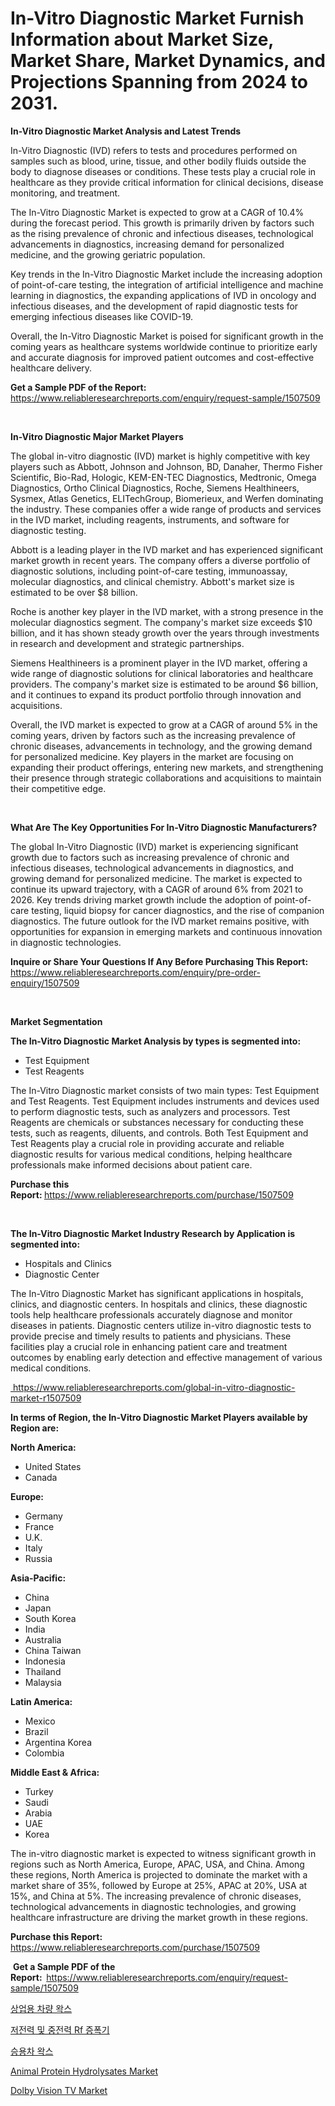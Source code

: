 <p><h1>In-Vitro Diagnostic Market Furnish Information about Market Size, Market Share, Market Dynamics, and Projections Spanning from 2024 to 2031.</h1></p><p><strong>In-Vitro Diagnostic Market Analysis and Latest Trends</strong></p>
<p><p>In-Vitro Diagnostic (IVD) refers to tests and procedures performed on samples such as blood, urine, tissue, and other bodily fluids outside the body to diagnose diseases or conditions. These tests play a crucial role in healthcare as they provide critical information for clinical decisions, disease monitoring, and treatment.</p><p>The In-Vitro Diagnostic Market is expected to grow at a CAGR of 10.4% during the forecast period. This growth is primarily driven by factors such as the rising prevalence of chronic and infectious diseases, technological advancements in diagnostics, increasing demand for personalized medicine, and the growing geriatric population.</p><p>Key trends in the In-Vitro Diagnostic Market include the increasing adoption of point-of-care testing, the integration of artificial intelligence and machine learning in diagnostics, the expanding applications of IVD in oncology and infectious diseases, and the development of rapid diagnostic tests for emerging infectious diseases like COVID-19.</p><p>Overall, the In-Vitro Diagnostic Market is poised for significant growth in the coming years as healthcare systems worldwide continue to prioritize early and accurate diagnosis for improved patient outcomes and cost-effective healthcare delivery.</p></p>
<p><strong>Get a Sample PDF of the Report:&nbsp;</strong> <a href="https://www.reliableresearchreports.com/enquiry/request-sample/1507509">https://www.reliableresearchreports.com/enquiry/request-sample/1507509</a></p>
<p>&nbsp;</p>
<p><strong>In-Vitro Diagnostic Major Market Players</strong></p>
<p><p>The global in-vitro diagnostic (IVD) market is highly competitive with key players such as Abbott, Johnson and Johnson, BD, Danaher, Thermo Fisher Scientific, Bio-Rad, Hologic, KEM-EN-TEC Diagnostics, Medtronic, Omega Diagnostics, Ortho Clinical Diagnostics, Roche, Siemens Healthineers, Sysmex, Atlas Genetics, ELITechGroup, Biomerieux, and Werfen dominating the industry. These companies offer a wide range of products and services in the IVD market, including reagents, instruments, and software for diagnostic testing.</p><p>Abbott is a leading player in the IVD market and has experienced significant market growth in recent years. The company offers a diverse portfolio of diagnostic solutions, including point-of-care testing, immunoassay, molecular diagnostics, and clinical chemistry. Abbott's market size is estimated to be over $8 billion.</p><p>Roche is another key player in the IVD market, with a strong presence in the molecular diagnostics segment. The company's market size exceeds $10 billion, and it has shown steady growth over the years through investments in research and development and strategic partnerships.</p><p>Siemens Healthineers is a prominent player in the IVD market, offering a wide range of diagnostic solutions for clinical laboratories and healthcare providers. The company's market size is estimated to be around $6 billion, and it continues to expand its product portfolio through innovation and acquisitions.</p><p>Overall, the IVD market is expected to grow at a CAGR of around 5% in the coming years, driven by factors such as the increasing prevalence of chronic diseases, advancements in technology, and the growing demand for personalized medicine. Key players in the market are focusing on expanding their product offerings, entering new markets, and strengthening their presence through strategic collaborations and acquisitions to maintain their competitive edge.</p></p>
<p>&nbsp;</p>
<p><strong>What Are The Key Opportunities For In-Vitro Diagnostic Manufacturers?</strong></p>
<p><p>The global In-Vitro Diagnostic (IVD) market is experiencing significant growth due to factors such as increasing prevalence of chronic and infectious diseases, technological advancements in diagnostics, and growing demand for personalized medicine. The market is expected to continue its upward trajectory, with a CAGR of around 6% from 2021 to 2026. Key trends driving market growth include the adoption of point-of-care testing, liquid biopsy for cancer diagnostics, and the rise of companion diagnostics. The future outlook for the IVD market remains positive, with opportunities for expansion in emerging markets and continuous innovation in diagnostic technologies.</p></p>
<p><strong>Inquire or Share Your Questions If Any Before Purchasing This Report:</strong> <a href="https://www.reliableresearchreports.com/enquiry/pre-order-enquiry/1507509">https://www.reliableresearchreports.com/enquiry/pre-order-enquiry/1507509</a></p>
<p>&nbsp;</p>
<p><strong>Market Segmentation</strong></p>
<p><strong>The In-Vitro Diagnostic Market Analysis by types is segmented into:</strong></p>
<p><ul><li>Test Equipment</li><li>Test Reagents</li></ul></p>
<p><p>The In-Vitro Diagnostic market consists of two main types: Test Equipment and Test Reagents. Test Equipment includes instruments and devices used to perform diagnostic tests, such as analyzers and processors. Test Reagents are chemicals or substances necessary for conducting these tests, such as reagents, diluents, and controls. Both Test Equipment and Test Reagents play a crucial role in providing accurate and reliable diagnostic results for various medical conditions, helping healthcare professionals make informed decisions about patient care.</p></p>
<p><strong>Purchase this Report:&nbsp;</strong><a href="https://www.reliableresearchreports.com/purchase/1507509">https://www.reliableresearchreports.com/purchase/1507509</a></p>
<p>&nbsp;</p>
<p><strong>The In-Vitro Diagnostic Market Industry Research by Application is segmented into:</strong></p>
<p><ul><li>Hospitals and Clinics</li><li>Diagnostic Center</li></ul></p>
<p><p>The In-Vitro Diagnostic Market has significant applications in hospitals, clinics, and diagnostic centers. In hospitals and clinics, these diagnostic tools help healthcare professionals accurately diagnose and monitor diseases in patients. Diagnostic centers utilize in-vitro diagnostic tests to provide precise and timely results to patients and physicians. These facilities play a crucial role in enhancing patient care and treatment outcomes by enabling early detection and effective management of various medical conditions.</p></p>
<p><a href="https://www.reliableresearchreports.com/global-in-vitro-diagnostic-market-r1507509">&nbsp;https://www.reliableresearchreports.com/global-in-vitro-diagnostic-market-r1507509</a></p>
<p><strong>In terms of Region, the In-Vitro Diagnostic Market Players available by Region are:</strong></p>
<p>
    <p> <strong> North America: </strong>
        <ul>
            <li>United States</li>
            <li>Canada</li>
        </ul>
        </p> 
    <p> <strong> Europe: </strong>
        <ul>
            <li>Germany</li>
            <li>France</li>
            <li>U.K.</li>
            <li>Italy</li>
            <li>Russia</li>
        </ul>
        </p> 
    <p> <strong> Asia-Pacific: </strong>
        <ul>
            <li>China</li>
            <li>Japan</li>
            <li>South Korea</li>
            <li>India</li>
            <li>Australia</li>
            <li>China Taiwan</li>
            <li>Indonesia</li>
            <li>Thailand</li>
            <li>Malaysia</li>
        </ul>
        </p> 
    <p> <strong> Latin America: </strong>
        <ul>
            <li>Mexico</li>
            <li>Brazil</li>
            <li>Argentina Korea</li>
            <li>Colombia</li>
        </ul>
        </p> 
    <p> <strong> Middle East & Africa: </strong>
        <ul>
            <li>Turkey</li>
            <li>Saudi</li>
            <li>Arabia</li>
            <li>UAE</li>
            <li>Korea</li>
        </ul>
    </p>
    </p>
<p><p>The in-vitro diagnostic market is expected to witness significant growth in regions such as North America, Europe, APAC, USA, and China. Among these regions, North America is projected to dominate the market with a market share of 35%, followed by Europe at 25%, APAC at 20%, USA at 15%, and China at 5%. The increasing prevalence of chronic diseases, technological advancements in diagnostic technologies, and growing healthcare infrastructure are driving the market growth in these regions.</p></p>
<p><strong>Purchase this Report: </strong><a href="https://www.reliableresearchreports.com/purchase/1507509">https://www.reliableresearchreports.com/purchase/1507509</a></p>
<p>&nbsp;<strong>Get a Sample PDF of the Report:&nbsp;&nbsp;</strong><a href="https://www.reliableresearchreports.com/enquiry/request-sample/1507509">https://www.reliableresearchreports.com/enquiry/request-sample/1507509</a></p>
<p><strong></strong></p>
<p><p><a href="https://github.com/Howaoole34545/Market-Research-Report-List-2/blob/main/130388285574.md">상업용 차량 왁스</a></p><p><a href="https://medium.com/@luffiazaza/%EC%A0%80%EC%B6%9C%EB%A0%A5-%EB%B0%8F-%EC%A4%91%EC%B6%9C%EB%A0%A5-rf-%EC%A6%9D%ED%8F%AD%EA%B8%B0-%EC%8B%9C%EC%9E%A5-%EA%B2%BD%EC%9F%81-%EB%B6%84%EC%84%9D-%EC%8B%9C%EC%9E%A5-%EB%8F%99%ED%96%A5-%EB%B0%8F-2031%EB%85%84%EA%B9%8C%EC%A7%80%EC%9D%98-%EC%98%88%EC%B8%A1-336e7d05d02c">저전력 및 중전력 Rf 증폭기</a></p><p><a href="https://github.com/sougarounis/Market-Research-Report-List-4/blob/main/982249185573.md">승용차 왁스</a></p><p><a href="https://github.com/joannagoyvaerts/Market-Research-Report-List-2/blob/main/animal-protein-hydrolysates-market.md">Animal Protein Hydrolysates Market</a></p><p><a href="https://issuu.com/reportprime-2/docs/dolby-vision-tv-market-size-2030.pptx">Dolby Vision TV Market</a></p></p>